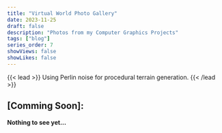 ```yaml
---
title: "Virtual World Photo Gallery"
date: 2023-11-25
draft: false
description: "Photos from my Computer Graphics Projects"
tags: ["blog"]
series_order: 7
showViews: false
showLikes: false
---
```


{{< lead >}}
Using Perlin noise for procedural terrain generation.
{{< /lead >}}

## [Comming Soon]: 

**Nothing to see yet...**


